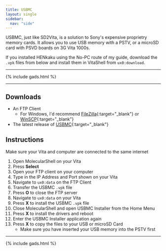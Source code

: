 ```yaml
---
title: USBMC
layout: single
sidebar:
  nav: "side"
---
```


USBMC, just like SD2Vita, is a solution to Sony's expensive proprietry memory cards. It allows you to use USB memory with a PSTV, or a microSD card with PSVD boards on 3G Vita 1000s.

If you installed HENkaku using the No-PC route of my guide, download the `.vpk` files from below and install them in VitaShell from `ux0:download`.

<hr>
{% include gads.html %}
<hr>

## Downloads
- An FTP Client
	- For Windows, I'd recommend [FileZilla](https://filezilla-project.org/){:target="_blank"} or [WinSCP](https://winscp.net/eng/download.php){:target="_blank"}
- The latest release of [USBMC](https://github.com/yifanlu/usbmc/releases/latest/){:target="_blank"}

## Instructions
Make sure your Vita and computer are connected to the same internet

1. Open MolecularShell on your Vita
2. Press **Select**
3. Open your FTP client on your computer
4. Type in the IP Address and Port shown on your Vita
5. Navigate to `ux0:data` on the FTP Client
6. Transfer the USBMC `.vpk` file
7. Press **O** to close the FTP server
8. Navigate to `ux0:data` on your Vita
9. Press **X** to install the USBMC `.vpk` file
10. Close MolecularShell and open USBMC Installer from the Home Menu
11. Press **X** to install the drivers and reboot
11. Enter the USBMC Installer application again
11. Press **X** to copy the files to your USB or microSD Card
	- Make sure you have inserted your USB memory into the PSTV first

<hr>
{% include gads.html %}